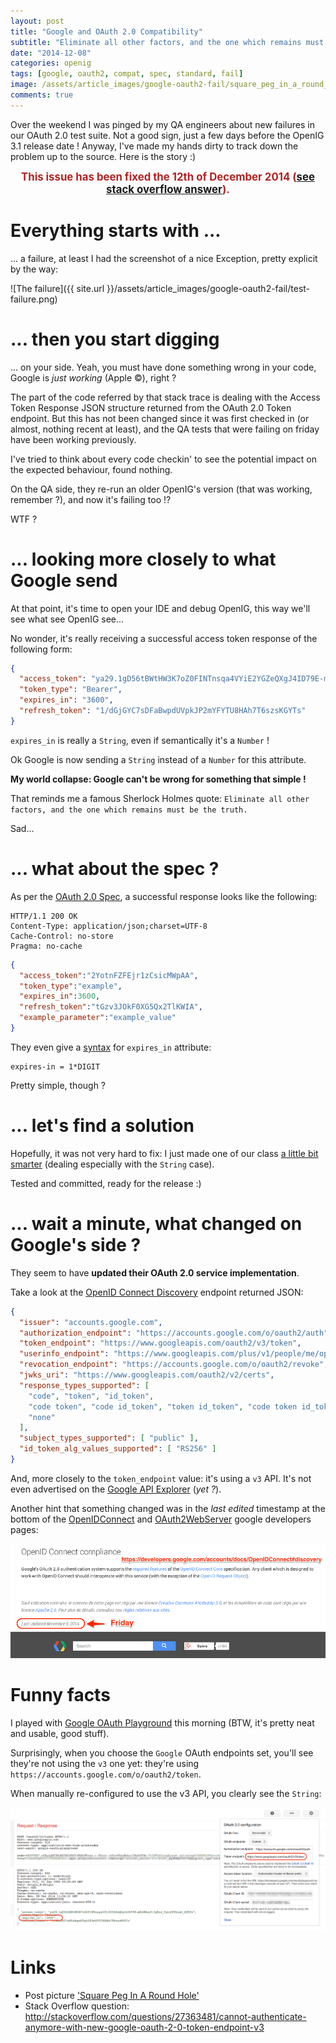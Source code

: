 ```yaml
---
layout: post
title: "Google and OAuth 2.0 Compatibility"
subtitle: "Eliminate all other factors, and the one which remains must be the truth. (Sherlock Holmes)"
date: "2014-12-08"
categories: openig
tags: [google, oauth2, compat, spec, standard, fail]
image: /assets/article_images/google-oauth2-fail/square_peg_in_a_round_hole.jpg
comments: true
---
```



Over the weekend I was pinged by my QA engineers about new failures in our OAuth 2.0 test suite.
Not a good sign, just a few days before the OpenIG 3.1 release date ! Anyway, I've made my hands
dirty to track down the problem up to the source. Here is the story :)

<!-- more -->

<div style="font-weight: bolder;color: firebrick;text-align: center;font-size: larger;">
 This issue has been fixed the 12th of December 2014
 (<a href="http://stackoverflow.com/a/27434915/2831176">see stack overflow answer</a>).
</div>

# Everything starts with ...

... a failure, at least I had the screenshot of a nice Exception, pretty explicit by the way:

![The failure]({{ site.url }}/assets/article_images/google-oauth2-fail/test-failure.png)

# ... then you start digging

... on your side. Yeah, you must have done something wrong in your code, Google is
*just working* (Apple ©), right ?

The part of the code referred by that stack trace is dealing with the Access Token
Response JSON structure returned from the OAuth 2.0 Token endpoint. But this has not
been changed since it was first checked in (or almost, nothing recent at least), and the
QA tests that were failing on friday have been working previously.

I've tried to think about every code checkin' to see the potential impact on the
expected behaviour, found nothing.

On the QA side, they re-run an older OpenIG's version (that was working, remember ?), and now it's failing too !?

WTF ?

# ... looking more closely to what Google send

At that point, it's time to open your IDE and debug OpenIG, this way we'll see what see OpenIG see...

No wonder, it's really receiving a successful access token response of the following form:

```json
{
  "access_token": "ya29.1gD56tBWtHW3K7oZ0FINTnsqa4VYiE2YGZeQXgJ4ID79E-mZxNWoyYi7pKrs_Vyxj8FZbuxh_RGTJw",
  "token_type": "Bearer",
  "expires_in": "3600",
  "refresh_token": "1/dGjGYC7sDFaBwpdUVpkJP2mYFYTU8HAh7T6szsKGYTs"
}
```

`expires_in` is really a `String`, even if semantically it's a `Number` !

Ok Google is now sending a `String` instead of a `Number` for this attribute.

**My world collapse: Google can't be wrong for something that simple !**

That reminds me a famous Sherlock Holmes quote: `Eliminate all other factors, and the one which remains must be the truth.`

Sad...

# ... what about the spec ?

As per the [OAuth 2.0 Spec][oauth2], a successful response looks like the following:

```
HTTP/1.1 200 OK
Content-Type: application/json;charset=UTF-8
Cache-Control: no-store
Pragma: no-cache
```
```json
{
  "access_token":"2YotnFZFEjr1zCsicMWpAA",
  "token_type":"example",
  "expires_in":3600,
  "refresh_token":"tGzv3JOkF0XG5Qx2TlKWIA",
  "example_parameter":"example_value"
}
```

They even give a [syntax](https://tools.ietf.org/html/rfc6749#appendix-A.14) for
`expires_in` attribute:

```
expires-in = 1*DIGIT
```

Pretty simple, though ?

# ... let's find a solution

Hopefully, it was not very hard to fix: I just made one of our class [a little bit smarter][fix]
(dealing especially with the `String` case).

Tested and committed, ready for the release :)

# ... wait a minute, what changed on Google's side ?

They seem to have **updated their OAuth 2.0 service implementation**.

Take a look at the [OpenID Connect Discovery](https://accounts.google.com/.well-known/openid-configuration) endpoint returned JSON:

```json
{
  "issuer": "accounts.google.com",
  "authorization_endpoint": "https://accounts.google.com/o/oauth2/auth",
  "token_endpoint": "https://www.googleapis.com/oauth2/v3/token",
  "userinfo_endpoint": "https://www.googleapis.com/plus/v1/people/me/openIdConnect",
  "revocation_endpoint": "https://accounts.google.com/o/oauth2/revoke",
  "jwks_uri": "https://www.googleapis.com/oauth2/v2/certs",
  "response_types_supported": [
    "code", "token", "id_token",
    "code token", "code id_token", "token id_token", "code token id_token",
    "none"
  ],
  "subject_types_supported": [ "public" ],
  "id_token_alg_values_supported": [ "RS256" ]
}
```

And, more closely to the `token_endpoint` value: it's using a `v3` API.
It's not even advertised on the [Google API Explorer][explorer] (*yet ?*).

Another hint that something changed was in the *last edited* timestamp at the bottom
of the [OpenIDConnect](https://developers.google.com/accounts/docs/OpenIDConnect) and
[OAuth2WebServer](https://developers.google.com/accounts/docs/OAuth2WebServer)
google developers pages:

![Edited on Friday the 5th](/assets/article_images/google-oauth2-fail/OpenID_Connect__OAuth_2_0_for_Login__-_Google_Accounts_Authentication_and_Authorization.png)

# Funny facts

I played with [Google OAuth Playground][playground] this morning (BTW, it's pretty neat and usable, good stuff).

Surprisingly, when you choose the `Google` OAuth endpoints set, you'll see they're not
using the `v3` one yet: they're using `https://accounts.google.com/o/oauth2/token`.

When manually re-configured to use the v3 API, you clearly see the `String`:

![Configured with v3 endpoints](/assets/article_images/google-oauth2-fail/OAuth_2_0_Playground.png)

# Links

* Post picture ['Square Peg In A Round Hole'](http://adam-purcell.com/ministry/ministry-in-a-box/)
* Stack Overflow question: http://stackoverflow.com/questions/27363481/cannot-authenticate-anymore-with-new-google-oauth-2-0-token-endpoint-v3

[oauth2]: https://tools.ietf.org/html/rfc6749
[playground]: https://developers.google.com/oauthplayground
[fix]: http://sources.forgerock.org/changelog/openig?cs=800
[explorer]: https://developers.google.com/apis-explorer/#search/oauth2/
